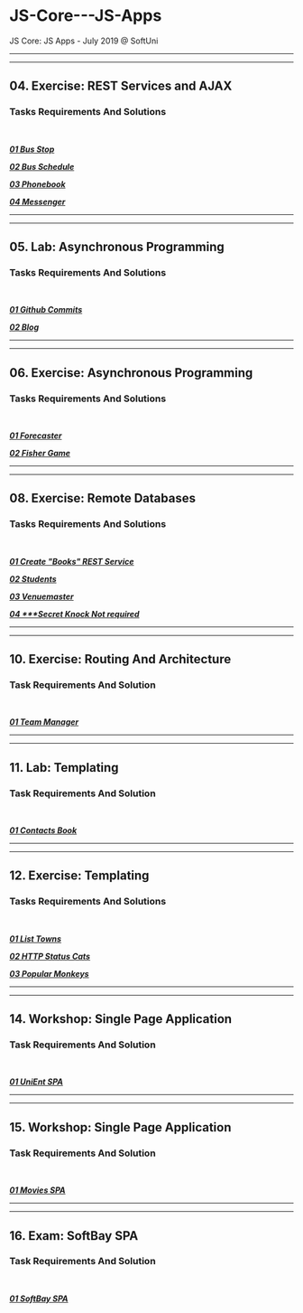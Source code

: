 # JS-Core---JS-Apps
JS Core: JS Apps - July 2019 @ SoftUni

---
---

## 04. Exercise: REST Services and AJAX

### Tasks Requirements And Solutions
<br>

***<a title="01 Bus Stop" href="https://github.com/TsvetanNikolov123/JS-Core---JS-Apps/tree/master/04%20REST%20Services%20And%20AJAX%20Exercise#0401-bus-stop">01 Bus Stop</a>***

***<a title="02 Bus Schedule" href="https://github.com/TsvetanNikolov123/JS-Core---JS-Apps/tree/master/04%20REST%20Services%20And%20AJAX%20Exercise#0402-bus-schedule">02 Bus Schedule</a>***

***<a title="03 Phonebook" href="https://github.com/TsvetanNikolov123/JS-Core---JS-Apps/tree/master/04%20REST%20Services%20And%20AJAX%20Exercise#0403-phonebook">03 Phonebook</a>***

***<a title="04 Messenger" href="https://github.com/TsvetanNikolov123/JS-Core---JS-Apps/tree/master/04%20REST%20Services%20And%20AJAX%20Exercise#0404-messenger">04 Messenger</a>***

---
---

## 05. Lab: Asynchronous Programming

### Tasks Requirements And Solutions
<br>

***<a title="01 Github Commits" href="https://github.com/TsvetanNikolov123/JS-Core---JS-Apps/tree/master/05%20Asynchronous%20Programming#0501-github-commits">01 Github Commits</a>***

***<a title="02 Blog" href="https://github.com/TsvetanNikolov123/JS-Core---JS-Apps/tree/master/05%20Asynchronous%20Programming#0502-blog">02 Blog</a>***

---
---

## 06. Exercise: Asynchronous Programming

### Tasks Requirements And Solutions
<br>

***<a title="01 Forecaster" href="https://github.com/TsvetanNikolov123/JS-Core---JS-Apps/tree/master/06%20Asynchronous%20Programming%20Exercise#0601-forecaster">01 Forecaster</a>***

***<a title="02 Fisher Game" href="https://github.com/TsvetanNikolov123/JS-Core---JS-Apps/tree/master/06%20Asynchronous%20Programming%20Exercise#0602-fisher-game">02 Fisher Game</a>***

---
---

## 08. Exercise: Remote Databases

### Tasks Requirements And Solutions
<br>

***<a title="01 Create Books REST Service" href="https://github.com/TsvetanNikolov123/JS-Core---JS-Apps/tree/master/08%20Remote%20Databases%20Exercise#0801-create-books-rest-service">01 Create "Books" REST Service</a>***

***<a title="02 Students" href="https://github.com/TsvetanNikolov123/JS-Core---JS-Apps/tree/master/08%20Remote%20Databases%20Exercise#0802-students">02 Students</a>***

***<a title="03 Venuemaster" href="https://github.com/TsvetanNikolov123/JS-Core---JS-Apps/tree/master/08%20Remote%20Databases%20Exercise#0803-venuemaster">03 Venuemaster</a>***

***<a title="04 Secret Knock" href="https://github.com/TsvetanNikolov123/JS-Core---JS-Apps/tree/master/08%20Remote%20Databases%20Exercise#0804--secret-knock-not-required">04 \*\*\*Secret Knock Not required</a>***

---
---

## 10. Exercise: Routing And Architecture

### Task Requirements And Solution
<br>

***<a title="01 Team Manager" href="https://github.com/TsvetanNikolov123/JS-Core---JS-Apps/tree/master/10%20Routing%20And%20Architecture%20Exercise#1001-team-manager">01 Team Manager</a>***

---
---

## 11. Lab: Templating

### Task Requirements And Solution
<br>

***<a title="01 Contacts Book" href="https://github.com/TsvetanNikolov123/JS-Core---JS-Apps/tree/master/11%20Templating#1101-contacts-book">01 Contacts Book</a>***

---
---

## 12. Exercise: Templating

### Tasks Requirements And Solutions
<br>

***<a title="01 List Towns" href="https://github.com/TsvetanNikolov123/JS-Core---JS-Apps/tree/master/12%20Templating%20Exercise#1201-list-towns">01 List Towns</a>***

***<a title="02 HTTP Status Cats" href="https://github.com/TsvetanNikolov123/JS-Core---JS-Apps/tree/master/12%20Templating%20Exercise#1202-http-status-cats">02 HTTP Status Cats</a>***

***<a title="03 Popular Monkeys" href="https://github.com/TsvetanNikolov123/JS-Core---JS-Apps/tree/master/12%20Templating%20Exercise#1203-popular-monkeys">03 Popular Monkeys</a>***

---
---

## 14. Workshop: Single Page Application

### Task Requirements And Solution
<br>

***<a title="01 UniEnt SPA" href="https://github.com/TsvetanNikolov123/JS-Core---JS-Apps/tree/master/14%20Workshop%20Single%20Page%20Application#js-applications-exam---unient-spa">01 UniEnt SPA</a>***

---
---

## 15. Workshop: Single Page Application

### Task Requirements And Solution
<br>

***<a title="01 Movies SPA" href="https://github.com/TsvetanNikolov123/JS-Core---JS-Apps/tree/master/15%20Workshop%20Single%20Page%20Application">01 Movies SPA</a>***

---
---

## 16. Exam: SoftBay SPA

### Task Requirements And Solution
<br>

***<a title="SoftBay SPA" href="https://github.com/TsvetanNikolov123/JS-Core---JS-Apps/tree/master/16%20ExamJS#16-js-applications-exam---softbay-spa">01 SoftBay SPA</a>***
